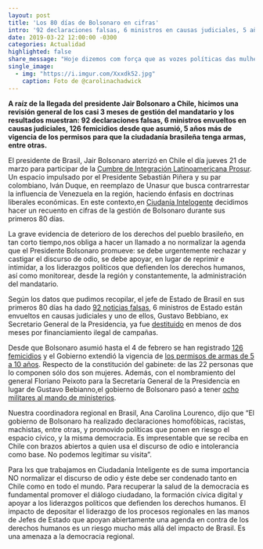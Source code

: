```yaml
---
layout: post
title: 'Los 80 días de Bolsonaro en cifras'
intro: '92 declaraciones falsas, 6 ministros en causas judiciales, 5 años más de vigencia de permisos para tener armas.'
date: 2019-03-22 12:00:00 -0300
categories: Actualidad
highlighted: false
share_message: "Hoje dizemos com força que as vozes políticas das mulheres não serão silenciadas @ciudadaniai."
single_image:
  - img: "https://i.imgur.com/Xxxdk52.jpg"
    caption: Foto de @carolinachadwick
---
```

**A raíz de la llegada del presidente Jair Bolsonaro a Chile, hicimos una revisión general de los casi 3 meses de gestión del mandatario y los resultados muestran: 92 declaraciones falsas, 6 ministros envueltos en causas judiciales, 126 femicidios desde que asumió, 5 años más de vigencia de los permisos para que la ciudadanía brasileña tenga armas, entre otras.**

El presidente de Brasil, Jair Bolsonaro aterrizó en Chile el día jueves 21 de marzo para participar de la [Cumbre de Integración Latinoamericana Prosur](https://www.france24.com/es/20190320-prosur-apuesta-sebastian-pinera-duque). Un espacio impulsado por el Presidente Sebastián Piñera y su par colombiano, Iván Duque, en reemplazo de Unasur que busca contrarrestar la influencia de Venezuela en la región, haciendo énfasis en doctrinas liberales económicas. En este contexto,en [Ciudanía Intelogente](https://ciudadaniai.org/) decidimos hacer un recuento en cifras de la gestión de Bolsonaro durante sus primeros 80 días.

La grave evidencia de deterioro de los derechos del pueblo brasileño, en tan corto tiempo,nos obliga a hacer un llamado a no normalizar la agenda que el Presidente Bolsonaro promueve: se debe urgentemente rechazar y castigar el discurso de odio, se debe  apoyar, en lugar de reprimir e intimidar, a los liderazgos políticos que defienden los derechos humanos, así como  monitorear, desde la región y constantemente, la administración del mandatario.

Según los datos que pudimos recopilar, el jefe de Estado de Brasil en sus primeros 80 días ha dado [92 noticias falsas](https://aosfatos.org/todas-as-declara%C3%A7%C3%B5es-de-bolsonaro/), 6 ministros de Estado están envueltos en causas judiciales y uno de ellos, Gustavo Bebbiano, ex Secretario General de la Presidencia, ya fue [destituido](https://www.eltiempo.com/mundo/latinoamerica/jair-bolsonaro-destituye-a-ministro-clave-en-brasil-328460) en menos de dos meses por financiamiento ilegal de campañas.

Desde que Bolsonaro asumió hasta el 4 de febrero se han registrado [126 femicidios](http://www.oas.org/es/cidh/prensa/comunicados/2019/024.asp) y el Gobierno extendió la  vigencia de [los permisos de armas de 5 a 10 años](https://g1.globo.com/politica/noticia/2019/01/15/bolsonaro-assina-decreto-que-facilita-posse-de-armas.ghtml). Respecto de la constitución del gabinete: de las 22 personas que lo componen sólo dos son mujeres. Además, con el nombramiento del general Floriano Peixoto para la Secretaría General de la Presidencia en lugar de Gustavo Bebianno,el gobierno de Bolsonaro pasó a tener [ocho militares al mando de ministerios](https://oglobo.globo.com/brasil/com-saida-de-bebianno-nomeacao-de-general-governo-bolsonaro-tera-oito-ministros-militares-veja-perfis-23462279).

Nuestra coordinadora regional en Brasil, Ana Carolina Lourenco, dijo que “El gobierno de Bolsonaro ha realizado  declaraciones homofóbicas, racistas, machistas, entre otras, y promovido políticas que ponen en riesgo el espacio cívico, y la misma democracia. Es impresentable que se reciba en Chile con brazos abiertos a quien usa el discurso de odio e intolerancia como base. No podemos legitimar su visita”.

Para lxs que trabajamos en Ciudadanía Inteligente es de suma importancia NO normalizar el discurso de odio y éste debe ser condenado tanto en Chile como en todo el mundo. Para recuperar la salud de la democracia es fundamental  promover el diálogo ciudadano, la formación cívica digital y apoyar a los liderazgos políticos que defienden los derechos humanos. El impacto de depositar el liderazgo de los procesos regionales en las manos de Jefes de Estado que apoyan abiertamente una agenda en contra de los derechos humanos es un riesgo mucho más allá del impacto de Brasil. Es una amenaza a la democracia regional. 




